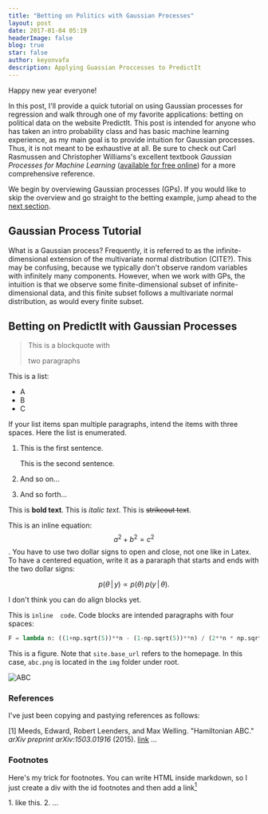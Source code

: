 ```yaml
---
title: "Betting on Politics with Gaussian Processes"
layout: post
date: 2017-01-04 05:19
headerImage: false
blog: true
star: false
author: keyonvafa
description: Applying Guassian Proccesses to PredictIt
---
```


Happy new year everyone! 

In this post, I'll provide a quick tutorial on using Gaussian processes for regression and walk through one of my favorite applications: betting on political data on the website PredictIt. This post is intended for anyone who has taken an intro probability class and has basic machine learning experience, as my main goal is to provide intuition for Gaussian processes. Thus, it is not meant to be exhaustive at all. Be sure to check out Carl Rasmussen and Christopher Williams's excellent textbook _Gaussian Processes for Machine Learning_ (<a href="http://www.gaussianprocess.org/gpml/">available for free online</a>) for a more comprehensive reference. 

We begin by overviewing Gaussian processes (GPs). If you would like to skip the overview and go straight to the betting example, jump ahead to the [next section](#betting-on-predictit-with-gaussian-proccesses). 

## Gaussian Process Tutorial

What is a Gaussian process? Frequently, it is referred to as the infinite-dimensional extension of the multivariate normal distribution (CITE?). This may be confusing, because we typically don't observe random variables with infinitely many components. However, when we work with GPs, the intuition is that we observe some finite-dimensional subset of infinite-dimensional data, and this finite subset follows a multivariate normal distribution, as would every finite subset.

## Betting on PredictIt with Gaussian Processes


> This is a
> blockquote
> with
>
> two paragraphs

This is a list:
* A
* B
* C

If your list items span multiple paragraphs, intend the items with three spaces.
Here the list is enumerated.

1.   This is the first sentence.

     This is the second sentence.

2.   And so on...

3.   And so forth...

This is **bold text**.
This is _italic text_.
This is ~~strikeout text~~.

This is an inline equation: $$a^2 + b^2 = c^2$$. You have to use two
dollar signs to open and close, not one like in Latex.
To have a centered equation, write it as a pararaph that starts and
ends with the two dollar signs:

$$
p(\theta \, | \, y) \propto p(\theta) \, 
p(y \, | \, \theta).
$$

I don't think you can do align blocks yet.

This is `inline  code`. 
Code blocks are intended paragraphs with four spaces:

```python
F = lambda n: ((1+np.sqrt(5))**n - (1-np.sqrt(5))**n) / (2**n * np.sqrt(5))
```
This is a figure. Note that `site.base_url` refers to the homepage.
In this case, `abc.png` is located in the `img` folder under root.

![ABC]({{site.base_url}}/img/abc.png)

### References
I've just been copying and pastying references as follows: 

[1] Meeds, Edward, Robert Leenders, and Max Welling. "Hamiltonian ABC." _arXiv preprint arXiv:1503.01916_ (2015). [link](http://arxiv.org/pdf/1503.01916)
...

### Footnotes
Here's my trick for footnotes. You can write HTML inside markdown, so I just create a
div with the id footnotes and then add a link[<sup>1</sup>](#footnotes)

<div id="footnotes"></div>
1. like this.
2. ...


